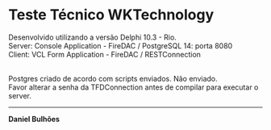 # Teste Técnico WKTechnology

Desenvolvido utilizando a versão Delphi 10.3 - Rio.<br>
Server: Console Application - FireDAC / PostgreSQL 14: porta 8080<br>
Client: VCL Form Application - FireDAC / RESTConnection<br>

<br>
Postgres criado de acordo com scripts enviados. Não enviado. <br>
Favor alterar a senha da TFDConnection antes de compilar para executar o server.<br>
<hr>
<b>Daniel Bulhões</b>
